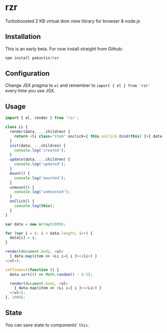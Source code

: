 # rzr
Turboboosted 2 KB virtual dom view library for browser &amp; node.js

## Installation
This is an early beta. For now install straight from Github:
```js
npm install pakastin/rzr
```

## Configuration
Change JSX pragma to `el` and remember to `import { el } from 'rzr'` every time you use JSX.

## Usage

```js
import { el, render } from 'rzr';

class Li {
  render(data, ...children) {
    return <li class="item" onclick={ this.onClick.bind(this) }>{ data.i }</li>
  }
  init(data, ...children) {
    console.log('created');
  }
  update(data, ...children) {
    console.log('updated');
  }
  mount() {
    console.log('mounted');
  }
  unmount() {
    console.log('unmounted');
  }
  onClick() {
    console.log(this);
  }
}

var data = new Array(1000);

for (var i = 0; i < data.length; i++) {
  data[i] = i;
}

render(document.body, <ul>
  { data.map(item => <Li i={ i }></Li>) }
</ul>);

setTimeout(function () {
  data.sort(() => Math.random() - 0.5);

  render(document.body, <ul>
    { data.map(item => <Li i={ i }></Li>) }
  </ul>);
}, 1000);
```

## State

You can save state to components' `this`.
